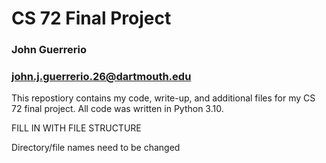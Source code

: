 # CS 72 Final Project
### John Guerrerio
### john.j.guerrerio.26@dartmouth.edu

This repostiory contains my code, write-up, and additional files for my CS 72 final project.  All code was written in Python 3.10.

FILL IN WITH FILE STRUCTURE

Directory/file names need to be changed